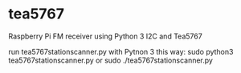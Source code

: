 # tea5767
Raspberry Pi FM receiver using Python 3 I2C and Tea5767

run tea5767stationscanner.py with Pytnon 3 this way:
sudo python3 tea5767stationscanner.py
or
sudo ./tea5767stationscanner.py
